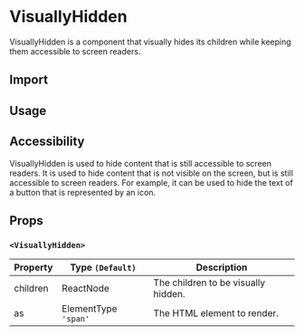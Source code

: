# VisuallyHidden

VisuallyHidden is a component that visually hides its children while keeping them accessible to screen readers.

## Import

<!--{include:<import-guide>}-->

## Usage

<!--{include:`usage.md`}-->

## Accessibility

VisuallyHidden is used to hide content that is still accessible to screen readers. It is used to hide content that is not visible on the screen, but is still accessible to screen readers. For example, it can be used to hide the text of a button that is represented by an icon.

## Props

### `<VisuallyHidden>`

| Property | Type `(Default)`     | Description                         |
| -------- | -------------------- | ----------------------------------- |
| children | ReactNode            | The children to be visually hidden. |
| as       | ElementType `'span'` | The HTML element to render.         |
